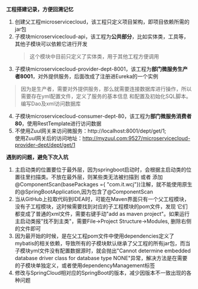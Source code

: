 **工程搭建记录，方便回溯记忆**
1. 创建父工程microservicecloud，该工程只定义项目架构，即项目依赖所需的jar包
2. 子模块microservicecloud-api，该工程为**公共部分**，比如实体类，工具等，其他子模块可以依赖它进行开发
   > 这个模块中目前只定义了实体类，用于其他工程方便调用
3. 子模块microservicecloud-provider-dept-8001，该工程为**部门微服务生产者8001**，对外提供服务，后面改成了注册进Eureka的一个实例
  > 因为是生产者，需要对外提供服务，那么就需要连接数据库进行操作，所以需要存在yml配置文件，定义了服务的基本信息
   和配置及初始化SQL脚本。编写Dao及xml访问数据库
4. 子模块microservicecloud-consumer-dept-80，该工程为**部门微服务消费者80**，使用RestTemplate进行访问数据
5. 不使用Zuul网关来访问微服务：http://localhost:8001/dept/get/1;  
   使用Zuul网关后的访问地址：http://myzuul.com:9527/microservicecloud-provider-dept/dept/get/1

**遇到的问题，避免下次入坑**
1. 主启动类的位置要位于最外层，因为springboot启动时，会根据主启动类的位置往里扫描类。不放在最外层，则某些类无法被扫描到
或者 添加@ComponentScan(basePackages ={ "com.it.wcj"})注解，就不能使用原生的@SpringBootApplication,因为包含了@ComponentScan
2. 当从GitHub上拉取代码到IDEA时，可能在Maven界面只有一个父工程模块，没有子工程模块，这时候需要找到对应的子工程模块的pom文件，发现
它们都变成了普通的xml文件，需要右键手动"add as maven project"。如果运行主启动类报"找不到主类"，需要File->Project Structure->Modules,
删除右侧的文件即可
3. 因为最开始的时候，是在父工程pom文件中使用dependencies定义了mybatis的相关依赖，导致所有的子模块默认继承了父工程的所有jar包，而当子模块yml文件没有配置数据源时，就会抛出"Cannot determine embedded database driver class for database type NONE"异常，解决方法是在需要的子模块单独定义，或者使用dependencyManagement标签
4. 修改与SpringCloud相对应的SpringBoot的版本，减少因版本不一致出现的各种问题